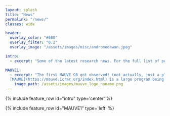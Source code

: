 ```yaml
---
layout: splash
title: "News"
permalink: "/news/"
classes: wide

header:
  overlay_color: "#000"
  overlay_filter: "0.2"
  overlay_image: "/assets/images/misc/andromedawan.jpeg"

intro:
  - excerpt: "Some of the latest research news. For the full list of posts see the [news archive](/news-archive/index.html)."

MAUVE1:
  - excerpt: "The first MAUVE OB got observed! (not actually, just a placeholder!) <br>
  [MAUVE](https://mauve.icrar.org/index.html) is a large program being undertaken with the the Multi Unit Spectroscopic Explorer (MUSE) instrument on the Very Large Telescope in Chile. <br> The survey aims to answer key questions about the physical processes responsible for shutting down the formation of new stars in galaxies that fall into galaxy clusters. <br> You can read more [here](/news-archive/2023-01-03-mauve_obs/index.html)."
    image_path: /assets/images/mauve_logo_noname.png
---
```


{% include feature_row id="intro" type='center' %}

{% include feature_row id="MAUVE1" type='left' %}

<!-- {% include feature_row id="MAUVE1" type='right' %} -->



<!-- {% include feature_row id='intro' type='wide' %} -->

<!-- 
### My research focus is understanding how the gas within galaxies is impacted by the evolution of galaxies themselves. 
{: style="text-align: center;"}

These gas reservoirs participate in a complex cycle of consumption to form new stars, replenishment from pristine gas inflows, and heavy element-enriched feedback from dying stars. However, galaxies are rarely able to recover a reservoir of star-forming gas once it it is gone. 
{: style="text-align: left;"}

_Understanding how, and why, galaxies lose their star-forming gas is essential to understanding galaxy evolution._
{: style="text-align: center;"}


#### Current research
 I am currently working on several research projects, including:
  * How gas removal impacts the atomic and molecular gas of galaxies in clusters
  * The properties stellar feedback-driven outflows in galaxies and their impact on their atomic and molecular gas
  * Connecting disturbances between the different gas phases of galaxies
 
#### A list of my substantial research items can be found below 
 -->

